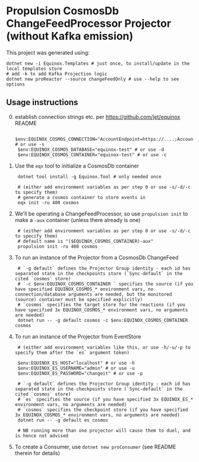 # Propulsion CosmosDb ChangeFeedProcessor Projector (without Kafka emission)

This project was generated using:

    dotnet new -i Equinox.Templates # just once, to install/update in the local templates store
    # add -k to add Kafka Projection logic
    dotnet new proReactor --source changeFeedOnly # use --help to see options

## Usage instructions

0. establish connection strings etc. per https://github.com/jet/equinox README

        $env:EQUINOX_COSMOS_CONNECTION="AccountEndpoint=https://....;AccountKey=....=;" # or use -s
        $env:EQUINOX_COSMOS_DATABASE="equinox-test" # or use -d
        $env:EQUINOX_COSMOS_CONTAINER="equinox-test" # or use -c

1. Use the `eqx` tool to initialize a CosmosDb container

        dotnet tool install -g Equinox.Tool # only needed once

        # (either add environment variables as per step 0 or use -s/-d/-c to specify them)
        # generate a cosmos container to store events in
        eqx init -ru 400 cosmos

2. We'll be operating a ChangeFeedProcessor, so use `propulsion init` to make a `-aux` container (unless there already is one)

        # (either add environment variables as per step 0 or use -s/-d/-c to specify them)
        # default name is "($EQUINOX_COSMOS_CONTAINER)-aux"
        propulsion init -ru 400 cosmos

3. To run an instance of the Projector from a CosmosDb ChangeFeed

        # `-g default` defines the Projector Group identity - each id has separated state in the checkpoints store (`Sync-default` in the cited `cosmos` store)
        # `-c $env:EQUINOX_COSMOS_CONTAINER ` specifies the source (if you have specified EQUINOX_COSMOS_* environment vars, no connection/database arguments are needed, but the monitored (source) container must be specified explicitly)
        # `cosmos` specifies the target store for the reactions (if you have specified 3x EQUINOX_COSMOS_* environment vars, no arguments are needed)
        dotnet run -- -g default cosmos -c $env:EQUINOX_COSMOS_CONTAINER  cosmos

4. To run an instance of the Projector from EventStore

        # (either add environment variables like this, or use -h/-u/-p to specify them after the `es` argument token)

        $env:EQUINOX_ES_HOST="localhost" # or use -h
        $env:EQUINOX_ES_USERNAME="admin" # or use -u
        $env:EQUINOX_ES_PASSWORD="changeit" # or use -p

        # `-g default` defines the Projector Group identity - each id has separated state in the checkpoints store (`Sync-default` in the cited `cosmos` store)
        # `es` specifies the source (if you have specified 3x EQUINOX_ES_* environment vars, no arguments are needed)
        # `cosmos` specifies the checkpoint store (if you have specified 3x EQUINOX_COSMOS_* environment vars, no arguments are needed)
        dotnet run -- -g default es cosmos

        # NB running more than one projector will cause them to duel, and is hence not advised

5. To create a Consumer, use `dotnet new proConsumer` (see README therein for details)